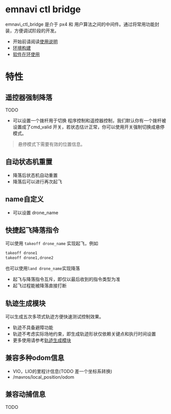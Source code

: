 # emnavi ctl bridge

emnavi_ctl_bridge 是介于 px4 和 用户算法之间的中间件。通过将常用功能封装，方便调试阶段的开发。

- 开始前请阅读[使用说明](./docs/guide.md)
- [环境构建](./docs/env.md)
- [软件在环使用](./docs/Gazebo_px4.md)

# 特性
## 遥控器强制降落
TODO
- 可以设置一个拨杆用于切换 程序控制和遥控器控制，我们默认你有一个拨杆被设置成了cmd_valid 开关，若状态估计正常，你可以使用开关强制切换成悬停模式。
> 悬停模式下需要有效的位置信息。
## 自动状态机重置
- 降落后状态机自动重置
- 降落后可以进行再次起飞
## name自定义
- 可以设置 drone_name
## 快捷起飞降落指令
可以使用 `takeoff drone_name` 实现起飞，例如
```bash
takeoff drone1
takeoff drone1,drone2
```
也可以使用`land drone_name`实现降落

- 起飞与降落指令互斥，即仅以最后收到的指令类型为准
- 起飞过程能被降落直接打断

## 轨迹生成模块

可以生成五次多项式轨迹方便快速测试控制效果。

- 轨迹不具备避障功能
- 轨迹不考虑实际场地约束，即生成轨迹形状仅依赖关键点和执行时间设置
- 更多使用请参考[轨迹生成模块](./docs/ploy_traj.md)

## 兼容多种odom信息

- VIO，LIO的里程计信息(TODO 差一个坐标系转换)
- /mavros/local_position/odom


## 兼容动捕信息




TODO
